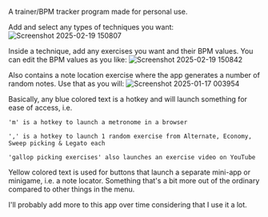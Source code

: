 A trainer/BPM tracker program made for personal use.

Add and select any types of techniques you want:
![Screenshot 2025-02-19 150807](https://github.com/user-attachments/assets/f27cfcee-464e-48a0-9b2e-16e152544625)

Inside a technique, add any exercises you want and their BPM values. You can edit the BPM values as you like:
![Screenshot 2025-02-19 150842](https://github.com/user-attachments/assets/e8e04a68-a583-412b-89f5-706c9fe3f809)

Also contains a note location exercise where the app generates a number of random notes. Use that as you will:
![Screenshot 2025-01-17 003954](https://github.com/user-attachments/assets/bf05c0a6-8d14-40b9-8a5e-3c6f9c160575)

Basically, any blue colored text is a hotkey and will launch something for ease of access, i.e.

`'m' is a hotkey to launch a metronome in a browser`

`',' is a hotkey to launch 1 random exercise from Alternate, Economy, Sweep picking & Legato each`

`'gallop picking exercises' also launches an exercise video on YouTube`

Yellow colored text is used for buttons that launch a separate mini-app or minigame, i.e. a note locator. Something that's a bit more out of the ordinary compared to other things in the menu.

I'll probably add more to this app over time considering that I use it a lot.
